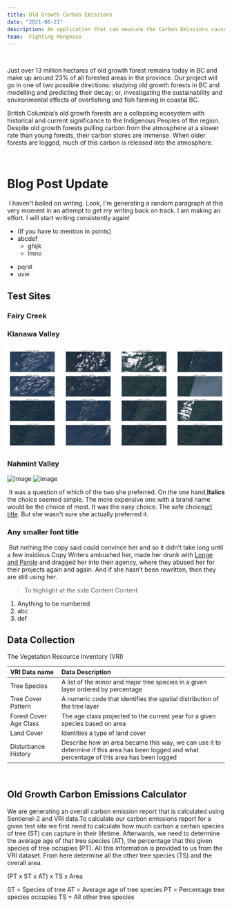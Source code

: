 ```yaml
---
title: Old Growth Carbon Emissions 
date: "2021-06-21"
description: An application that can measure the Carbon Emissions caused by old growth logging 
team:  Fighting Mongoose
---
```

​

Just over 13 million hectares of old growth forest remains today in BC and make up around 23% of all forested areas in the province. Our project will go in one of two possible directions: studying old growth forests in BC and modelling and predicting their decay; or, investigating the sustainability and environmental effects of overfishing and fish farming in coastal BC.

British Columbia’s old growth forests are a collapsing ecosystem with historical and current significance to the Indigenous Peoples of the region. Despite old growth forests pulling carbon from the atmosphere at a slower rate than young forests, their carbon stores are immense. When older forests are logged, much of this carbon is released into the atmosphere.


​
# Blog Post Update 
​
I haven't bailed on writing. Look, I'm generating a random paragraph at this very moment in an attempt to get my writing back on track. I am making an effort. I will start writing consistently again!
​
- (If you have to mention in points)
- abcdef
  - ghijk
  - lmno
* pqrst
* uvw
​
​
​
## Test Sites 

### Fairy Creek 


### Klanawa Valley 
![image](./Klawna_valley.png)


### Nahmint Valley
![image](./nahmit.png)
![image](./nahmit_time.png)


​
It was a question of which of the two she preferred. On the one hand,**Italics** the choice seemed simple. The more expensive one with a brand name would be the choice of most. It was the easy choice. The safe choice[url title](http://<url>). But she wasn't sure she actually preferred it.
​
### Any smaller font title
​
But nothing the copy said could convince her and so it didn’t take long until a
few insidious Copy Writers ambushed her, made her drunk with
[Longe and Parole](http://google.com) and dragged her into their agency, where
they abused her for their projects again and again. And if she hasn’t been
rewritten, then they are still using her.
​
> To highlight at the side
> Content
> Content
​
​
1.  Anything to be numbered
2.  abc
3.  def
​
​
## Data Collection 

The Vegetation Resource Inventory (VRI) 

| VRI Data name      | Data Description  |
| :-----             | :---| 
| Tree Species       | A list of the minor and major tree species in a given layer ordered by percentage | 
| Tree Cover Pattern | A numeric code that identifies the spatial distribution of the tree layer  | 
| Forest Cover Age Class | The age class projected to the current year for a given species based on area  | 
| Land Cover           | Identities a type of land cover  | 
| Disturbance History  | Describe how an area became this way, we can use it to determine if this area has been logged and what percentage of this area has been logged  | 


​


## Old Growth Carbon Emissions Calculator  


We are generating an overall carbon emission report that is calculated using Sentienel-2 and VRI data.To calculate our carbon emissions report for a given test site we first need to calculate how much carbon a certain species of tree (ST) can capture in their lifetime. Afterwards, we need to determine the average age of that tree species (AT), the percentage that this given species of tree occupies (PT). All this information is provided to us from the VRI dataset. From here determine all the other tree species (TS) and the overall area. 

(PT x ST x AT) x TS x Area 

ST =  Species of tree
AT =  Average age of tree species
PT = Percentage tree species occupies
TS =  All other tree species


